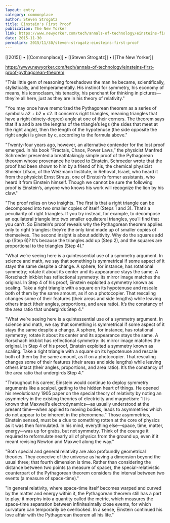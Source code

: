 ```yaml
---
layout: entry
category: commonplace
author: Steven Strogatz
title: Einstein's First Proof
publication: The New Yorker
link: https://www.newyorker.com/tech/annals-of-technology/einsteins-first-proof-pythagorean-theorem
date: 2015-11-30
permalink: 2015/11/30/steven-strogatz-einsteins-first-proof
---
```


[[2015]] • [[Commonplace]] • [[Steven Strogatz]] • [[The New Yorker]]

https://www.newyorker.com/tech/annals-of-technology/einsteins-first-proof-pythagorean-theorem

"This little gem of reasoning foreshadows the man he became, scientifically, stylistically, and temperamentally. His instinct for symmetry, his economy of means, his iconoclasm, his tenacity, his penchant for thinking in pictures—they’re all here, just as they are in his theory of relativity."
 
"You may once have memorized the Pythagorean theorem as a series of symbols: a2 + b2 = c2. It concerns right triangles, meaning triangles that have a right (ninety-degree) angle at one of their corners. The theorem says that if a and b are the lengths of the triangle’s legs (the sides that meet at the right angle), then the length of the hypotenuse (the side opposite the right angle) is given by c, according to the formula above."

"Twenty-four years ago, however, an alternative contender for the lost proof emerged. In his book “Fractals, Chaos, Power Laws,” the physicist Manfred Schroeder presented a breathtakingly simple proof of the Pythagorean theorem whose provenance he traced to Einstein. Schroeder wrote that the proof had been shown to him by a friend of his, the chemical physicist Shneior Lifson, of the Weizmann Institute, in Rehovot, Israel, who heard it from the physicist Ernst Straus, one of Einstein’s former assistants, who heard it from Einstein himself. Though we cannot be sure the following proof is Einstein’s, anyone who knows his work will recognize the lion by his claw."

"The proof relies on two insights. The first is that a right triangle can be decomposed into two smaller copies of itself (Steps 1 and 3). That’s a peculiarity of right triangles. If you try instead, for example, to decompose an equilateral triangle into two smaller equilateral triangles, you’ll find that you can’t. So Einstein’s proof reveals why the Pythagorean theorem applies only to right triangles: they’re the only kind made up of smaller copies of themselves. The second insight is about additivity. Why do the squares add up (Step 6)? It’s because the triangles add up (Step 2), and the squares are proportional to the triangles (Step 4)."

"What we’re seeing here is a quintessential use of a symmetry argument. In science and math, we say that something is symmetrical if some aspect of it stays the same despite a change. A sphere, for instance, has rotational symmetry; rotate it about its center and its appearance stays the same. A Rorschach inkblot has reflectional symmetry: its mirror image matches the original. In Step 4 of his proof, Einstein exploited a symmetry known as scaling. Take a right triangle with a square on its hypotenuse and rescale both of them by the same amount, as if on a photocopier. That rescaling changes some of their features (their areas and side lengths) while leaving others intact (their angles, proportions, and area ratio). It’s the constancy of the area ratio that undergirds Step 4."

"What we’re seeing here is a quintessential use of a symmetry argument. In science and math, we say that something is symmetrical if some aspect of it stays the same despite a change. A sphere, for instance, has rotational symmetry; rotate it about its center and its appearance stays the same. A Rorschach inkblot has reflectional symmetry: its mirror image matches the original. In Step 4 of his proof, Einstein exploited a symmetry known as scaling. Take a right triangle with a square on its hypotenuse and rescale both of them by the same amount, as if on a photocopier. That rescaling changes some of their features (their areas and side lengths) while leaving others intact (their angles, proportions, and area ratio). It’s the constancy of the area ratio that undergirds Step 4."

"Throughout his career, Einstein would continue to deploy symmetry arguments like a scalpel, getting to the hidden heart of things. He opened his revolutionary 1905 paper on the special theory of relativity by noting an asymmetry in the existing theories of electricity and magnetism: “It is known that Maxwell’s electrodynamics—as usually understood at the present time—when applied to moving bodies, leads to asymmetries which do not appear to be inherent in the phenomena.” Those asymmetries, Einstein sensed, must be a clue to something rotten at the core of physics as it was then formulated. In his mind, everything else—space, time, matter, energy—was up for grabs, but not symmetry. Think of the courage it required to reformulate nearly all of physics from the ground up, even if it meant revising Newton and Maxwell along the way."

"Both special and general relativity are also profoundly geometrical theories. They conceive of the universe as having a dimension beyond the usual three; that fourth dimension is time. Rather than considering the distance between two points (a measure of space), the special-relativistic counterpart of the Pythagorean theorem considers the interval between two events (a measure of space-time)."

"In general relativity, where space-time itself becomes warped and curved by the matter and energy within it, the Pythagorean theorem still has a part to play; it morphs into a quantity called the metric, which measures the space-time separation between infinitesimally close events, for which curvature can temporarily be overlooked. In a sense, Einstein continued his love affair with the Pythagorean theorem all his life."
